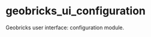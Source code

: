 geobricks_ui_configuration
==========================

Geobricks user interface: configuration module.
